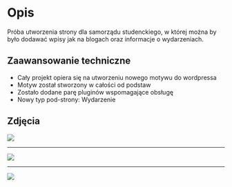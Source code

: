 # Opis
Próba utworzenia strony dla samorządu studenckiego, w której można by było dodawać wpisy jak na blogach oraz informacje o wydarzeniach.

## Zaawansowanie techniczne
* Cały projekt opiera się na utworzeniu nowego motywu do wordpressa
* Motyw został stworzony w całości od podstaw
* Zostało dodane parę pluginów wspomagające obsługę
* Nowy typ pod-strony: Wydarzenie

## Zdjęcia

![](https://i.imgur.com/heyJhE8.png)
***
![](https://i.imgur.com/BWcf8Jg.png)
***
![](https://i.imgur.com/47DXMum.png)
